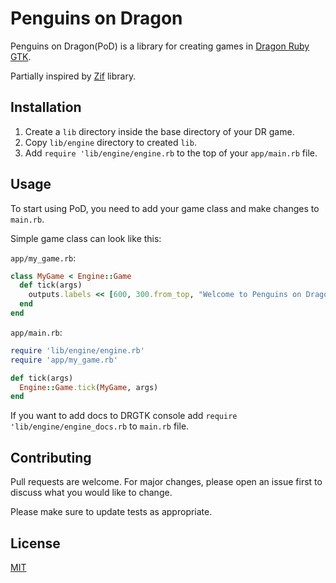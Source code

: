# Penguins on Dragon

Penguins on Dragon(PoD) is a library for creating games in [Dragon Ruby GTK](https://dragonruby.org/toolkit/game).

Partially inspired by [Zif](https://github.com/danhealy/dragonruby-zif) library.


## Installation

1. Create a `lib` directory inside the base directory of your DR game.
2. Copy `lib/engine` directory to created `lib`.
3. Add `require 'lib/engine/engine.rb` to the top of your `app/main.rb` file.

## Usage

To start using PoD, you need to add your game class and make changes to `main.rb`.

Simple game class can look like this:

`app/my_game.rb`:

```ruby
class MyGame < Engine::Game
  def tick(args)
    outputs.labels << [600, 300.from_top, "Welcome to Penguins on Dragon!"]
  end
end
```

`app/main.rb`:

```ruby
require 'lib/engine/engine.rb'
require 'app/my_game.rb'

def tick(args)
  Engine::Game.tick(MyGame, args)
end
```

If you want to add docs to DRGTK console add `require 'lib/engine/engine_docs.rb` to `main.rb` file.

## Contributing
Pull requests are welcome. For major changes, please open an issue first to discuss what you would like to change.

Please make sure to update tests as appropriate.

## License
[MIT](https://choosealicense.com/licenses/mit/)
